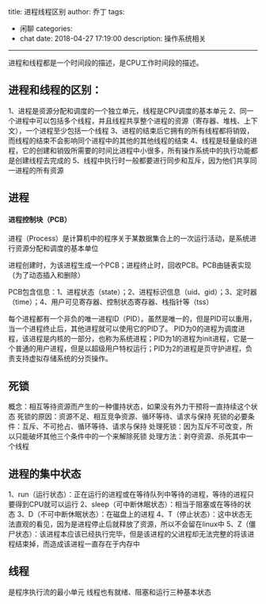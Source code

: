 title: 进程线程区别
author: 乔丁
tags:
  - 闲聊
categories:
  - chat
date: 2018-04-27 17:19:00
description: 操作系统相关
---


进程和线程都是一个时间段的描述，是CPU工作时间段的描述。


## 进程和线程的区别：
1、进程是资源分配和调度的一个独立单元，线程是CPU调度的基本单元
2、同一个进程中可以包括多个线程，并且线程共享整个进程的资源（寄存器、堆栈、上下文），一个进程至少包括一个线程
3、进程的结束后它拥有的所有线程都将销毁，而线程的结束不会影响同个进程中的其他的其他线程的结束
4、线程是轻量级的进程，它的创建和销毁所需要的时间比进程中小很多，所有操作系统中的执行功能都是创建线程去完成的
5、线程中执行时一般都要进行同步和互斥，因为他们共享同一进程的所有资源


## 进程
#### 进程控制块（PCB）
进程（Process）是计算机中的程序关于某数据集合上的一次运行活动，是系统进行资源分配和调度的基本单位

进程创建时，为该进程生成一个PCB；进程终止时，回收PCB。PCB由链表实现（为了动态插入和删除）

PCB包含信息：1、进程状态（state）；2、进程标识信息（uid、gid）；3、定时器（time）；4、用户可见寄存器、控制状态寄存器、栈指针等（tss）

每个进程都有一个非负的唯一进程ID（PID）。虽然是唯一的，但是PID可以重用，当一个进程终止后，其他进程就可以使用它的PID了。
PID为0的进程为调度进程，该进程是内核的一部分，也称为系统进程；PID为1的进程为init进程，它是一个普通的用户进程，但是以超级用户特权运行；PID为2的进程是页守护进程，负责支持虚拟存储系统的分页操作。

## 死锁
概念：相互等待资源而产生的一种僵持状态，如果没有外力干预将一直持续这个状态
死锁的原因：资源不足、相互竞争资源、循环等待、请求与保持
死锁的必要条件：互斥、不可抢占、循环等待、请求与保持
处理死锁：因为互斥不可改变，所以只能破坏其他三个条件中的一个来解除死锁
处理方法：剥夺资源、杀死其中一个线程

## 进程的集中状态
1、run（运行状态）：正在运行的进程或在等待队列中等待的进程，等待的进程只要得到CPU就可以运行
2、sleep（可中断休眠状态）：相当于阻塞或在等待的状态
3、D（不可中断休眠状态）：在磁盘上的进程
4、T（停止状态）：这中状态无法直观的看见，因为是进程停止后就释放了资源，所以不会留在linux中
5、Z（僵尸状态）：该进程本应该已经执行完毕，但是该进程的父进程却无法完整的将该进程结束掉，而造成该进程一直存在于内存中

## 线程
是程序执行流的最小单元
线程也有就绪、阻塞和运行三种基本状态